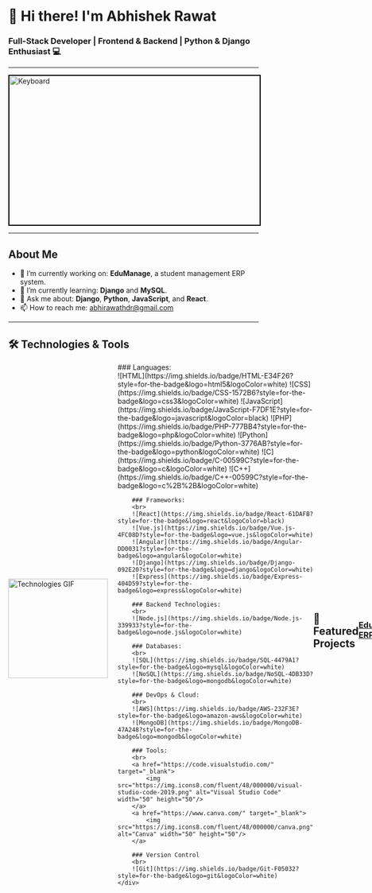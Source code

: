 # 👋 Hi there! I'm Abhishek Rawat

### Full-Stack Developer | Frontend & Backend | Python & Django Enthusiast 💻

---

<!-- Keyboard Image at the Top -->
<img src="https://raw.githubusercontent.com/AbhishekRawat2003/AbhishekRawat2003/1fbba1b808ae4e62f3939a0dc0bbfe1dd053acb4/keyboard.jpg" alt="Keyboard" width="100%" height="300" style="border: 2px solid #000;">

---

## About Me
- 🔭 I’m currently working on: **EduManage**, a student management ERP system.
- 🌱 I’m currently learning: **Django** and **MySQL**.
- 💬 Ask me about: **Django**, **Python**, **JavaScript**, and **React**.
- 📫 How to reach me: [abhirawathdr@gmail.com](mailto:abhirawathdr@gmail.com)

---

## 🛠️ Technologies & Tools

<!-- Container for GIF and Badges -->
<div style="display: flex; align-items: center;">
    <img src="https://raw.githubusercontent.com/AbhishekRawat2003/AbhishekRawat2003/1fbba1b808ae4e62f3939a0dc0bbfe1dd053acb4/Skills_Animation_Dark.gif" alt="Technologies GIF" width="200" style="margin-right: 20px;">
    <div>
        ### Languages:
        <br>
        ![HTML](https://img.shields.io/badge/HTML-E34F26?style=for-the-badge&logo=html5&logoColor=white)
        ![CSS](https://img.shields.io/badge/CSS-1572B6?style=for-the-badge&logo=css3&logoColor=white)
        ![JavaScript](https://img.shields.io/badge/JavaScript-F7DF1E?style=for-the-badge&logo=javascript&logoColor=black)
        ![PHP](https://img.shields.io/badge/PHP-777BB4?style=for-the-badge&logo=php&logoColor=white)
        ![Python](https://img.shields.io/badge/Python-3776AB?style=for-the-badge&logo=python&logoColor=white)
        ![C](https://img.shields.io/badge/C-00599C?style=for-the-badge&logo=c&logoColor=white)
        ![C++](https://img.shields.io/badge/C++-00599C?style=for-the-badge&logo=c%2B%2B&logoColor=white)

        ### Frameworks:
        <br>
        ![React](https://img.shields.io/badge/React-61DAFB?style=for-the-badge&logo=react&logoColor=black)
        ![Vue.js](https://img.shields.io/badge/Vue.js-4FC08D?style=for-the-badge&logo=vue.js&logoColor=white)
        ![Angular](https://img.shields.io/badge/Angular-DD0031?style=for-the-badge&logo=angular&logoColor=white)
        ![Django](https://img.shields.io/badge/Django-092E20?style=for-the-badge&logo=django&logoColor=white)
        ![Express](https://img.shields.io/badge/Express-404D59?style=for-the-badge&logo=express&logoColor=white)

        ### Backend Technologies:
        <br>
        ![Node.js](https://img.shields.io/badge/Node.js-339933?style=for-the-badge&logo=node.js&logoColor=white)

        ### Databases:
        <br>
        ![SQL](https://img.shields.io/badge/SQL-4479A1?style=for-the-badge&logo=mysql&logoColor=white)
        ![NoSQL](https://img.shields.io/badge/NoSQL-4DB33D?style=for-the-badge&logo=mongodb&logoColor=white)

        ### DevOps & Cloud:
        <br>
        ![AWS](https://img.shields.io/badge/AWS-232F3E?style=for-the-badge&logo=amazon-aws&logoColor=white)
        ![MongoDB](https://img.shields.io/badge/MongoDB-47A248?style=for-the-badge&logo=mongodb&logoColor=white)

        ### Tools:
        <br>
        <a href="https://code.visualstudio.com/" target="_blank">
            <img src="https://img.icons8.com/fluent/48/000000/visual-studio-code-2019.png" alt="Visual Studio Code" width="50" height="50"/>
        </a>
        <a href="https://www.canva.com/" target="_blank">
            <img src="https://img.icons8.com/fluent/48/000000/canva.png" alt="Canva" width="50" height="50"/>
        </a>

        ### Version Control
        <br>
        ![Git](https://img.shields.io/badge/Git-F05032?style=for-the-badge&logo=git&logoColor=white)
    </div>
</div>

---

## 📂 Featured Projects
### [EduManage ERP](https://github.com/Abhirawat9639/EduManage-ERP)
- A student management system that streamlines attendance, assignments, and performance monitoring.

---

## 📫 Connect with Me
- [LinkedIn](https://www.linkedin.com/in/your-profile)
- [Twitter](https://twitter.com/your-profile)
- [Portfolio](https://your-portfolio-link.com)

---

Thank you for visiting my profile! 😊
